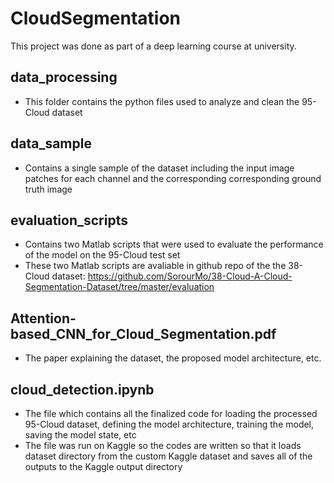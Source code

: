 # CloudSegmentation
This project was done as part of a deep learning course at university.

## data_processing
- This folder contains the python files used to analyze and clean the 95-Cloud dataset

## data_sample
- Contains a single sample of the dataset including the input image patches for each channel and the corresponding corresponding ground truth image

## evaluation_scripts
- Contains two Matlab scripts that were used to evaluate the performance of the model on the 95-Cloud test set
- These two Matlab scripts are avaliable in github repo of the the 38-Cloud dataset: https://github.com/SorourMo/38-Cloud-A-Cloud-Segmentation-Dataset/tree/master/evaluation

## Attention-based_CNN_for_Cloud_Segmentation.pdf
- The paper explaining the dataset, the proposed model architecture, etc.

## cloud_detection.ipynb
- The file which contains all the finalized code for loading the processed 95-Cloud dataset, defining the model architecture, training the model, saving the model state, etc
- The file was run on Kaggle so the codes are written so that it loads dataset directory from the custom Kaggle dataset and saves all of the outputs to the Kaggle output directory
